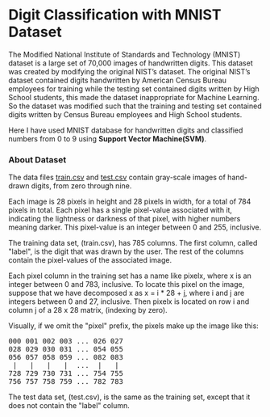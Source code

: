 # Digit Classification with MNIST Dataset

The Modified National Institute of Standards and Technology (MNIST) dataset is a large set of 70,000 images of handwritten digits. This dataset was created by modifying the original NIST’s dataset. The original NIST’s dataset contained digits handwritten by American Census Bureau employees for training while the testing set contained digits written by High School students, this made the dataset inappropriate for Machine Learning. So the dataset was modified such that the training and testing set contained digits written by Census Bureau employees and High School students.

Here I have used MNIST database for handwritten digits and classified numbers from 0 to 9 using **Support Vector Machine(SVM)**.

### About Dataset

The data files [train.csv]() and [test.csv]() contain gray-scale images of hand-drawn digits, from zero through nine.

Each image is 28 pixels in height and 28 pixels in width, for a total of 784 pixels in total. Each pixel has a single pixel-value associated with it, indicating the lightness or darkness of that pixel, with higher numbers meaning darker. This pixel-value is an integer between 0 and 255, inclusive.

The training data set, (train.csv), has 785 columns. The first column, called "label", is the digit that was drawn by the user. The rest of the columns contain the pixel-values of the associated image.

Each pixel column in the training set has a name like pixelx, where x is an integer between 0 and 783, inclusive. To locate this pixel on the image, suppose that we have decomposed x as x = i * 28 + j, where i and j are integers between 0 and 27, inclusive. Then pixelx is located on row i and column j of a 28 x 28 matrix, (indexing by zero).

Visually, if we omit the "pixel" prefix, the pixels make up the image like this:
<pre>
000 001 002 003 ... 026 027
028 029 030 031 ... 054 055
056 057 058 059 ... 082 083
 |   |   |   |  ...  |   |
728 729 730 731 ... 754 755
756 757 758 759 ... 782 783 
</pre>

The test data set, (test.csv), is the same as the training set, except that it does not contain the "label" column.
